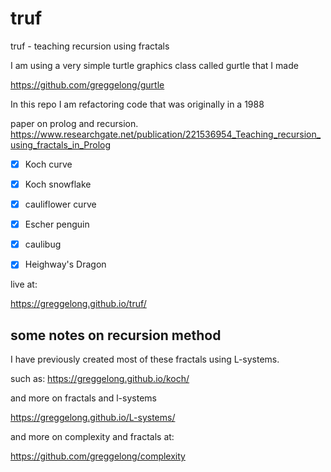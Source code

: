# truf
truf - teaching recursion using fractals

I am using a very simple turtle graphics class called gurtle that I made

https://github.com/greggelong/gurtle

In this repo I am refactoring  code that was originally in a 1988

paper on prolog and recursion. https://www.researchgate.net/publication/221536954_Teaching_recursion_using_fractals_in_Prolog

- [X] Koch curve
- [X] Koch snowflake
- [X] cauliflower curve
- [X] Escher penguin
- [X] caulibug
- [X] Heighway's Dragon


live at:

https://greggelong.github.io/truf/

## some notes on recursion method

I have previously created most of these fractals using L-systems.

such as:
https://greggelong.github.io/koch/

and more on fractals and l-systems

https://greggelong.github.io/L-systems/

and more on complexity and fractals at:

https://github.com/greggelong/complexity
